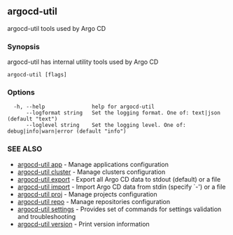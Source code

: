 ## argocd-util

argocd-util tools used by Argo CD

### Synopsis

argocd-util has internal utility tools used by Argo CD

```
argocd-util [flags]
```

### Options

```
  -h, --help               help for argocd-util
      --logformat string   Set the logging format. One of: text|json (default "text")
      --loglevel string    Set the logging level. One of: debug|info|warn|error (default "info")
```

### SEE ALSO

* [argocd-util app](argocd-util_app.md)	 - Manage applications configuration
* [argocd-util cluster](argocd-util_cluster.md)	 - Manage clusters configuration
* [argocd-util export](argocd-util_export.md)	 - Export all Argo CD data to stdout (default) or a file
* [argocd-util import](argocd-util_import.md)	 - Import Argo CD data from stdin (specify `-') or a file
* [argocd-util proj](argocd-util_proj.md)	 - Manage projects configuration
* [argocd-util repo](argocd-util_repo.md)	 - Manage repositories configuration
* [argocd-util settings](argocd-util_settings.md)	 - Provides set of commands for settings validation and troubleshooting
* [argocd-util version](argocd-util_version.md)	 - Print version information

